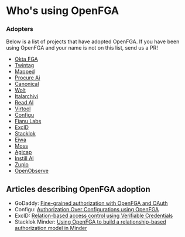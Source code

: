 # Who's using OpenFGA

### Adopters

Below is a list of projects that have adopted OpenFGA. If you have been using OpenFGA and your name is not on this list, send us a PR!

- [Okta FGA](https://fga.dev/)
- [Twintag](https://twintag.com)
- [Mapped](https://www.mapped.com/)
- [Procure Ai](https://www.procure.ai/)
- [Canonical](https://ubuntu.com/)
- [Wolt](https://wolt.com/)
- [Italarchivi](https://www.italarchivi.it/)
- [Read AI](https://www.read.ai/)
- [Virtool](https://www.virtool.ca/)
- [Configu](https://configu.com/)
- [Fianu Labs](https://fianu.io/)
- [ExcID](https://www.excid.io)
- [Stacklok](https://stacklok.com/)
- [Eiwa](https://eiwa.ag/)
- [Moss](https://getmoss.com/)
- [Agicap](https://agicap.com/)
- [Instill AI](https://www.instill.tech/)
- [Zuplo](https://zuplo.com)
- [OpenObserve](https://openobserve.ai/)

## Articles describing OpenFGA adoption 

- GoDaddy: [Fine-grained authorization with OpenFGA and OAuth](https://www.godaddy.com/engineering/2023/12/12/authorization-oauth-openfga/)
- Configu: [Authorization Over Configurations using OpenFGA](https://configu.com/blog/authorization-over-configurations-using-openfga/)
- ExcID: [Relation-based access control using Verifiable Credentials](https://medium.com/@excid/relation-based-access-control-using-verifiable-credentials-d8e542a0ce1)
- Stacklok Minder: [Using OpenFGA to build a relationship-based authorization model in Minder](https://stacklok.com/blog/using-openfga-to-build-a-relationship-based-authorization-model-in-minder)

  
  
